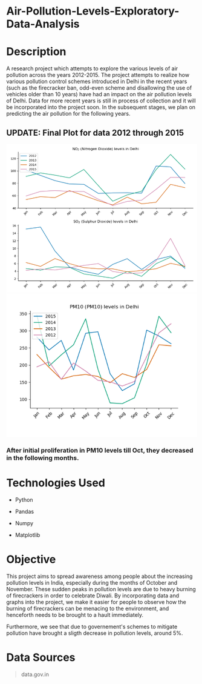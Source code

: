 # Air-Pollution-Levels-Exploratory-Data-Analysis

# Description
A research project which attempts to explore the various levels of air pollution across the years 2012-2015. The project attempts to realize how various pollution control schemes introduced in Delhi in the recent years (such as the firecracker ban, odd-even scheme and disallowing the use of vehicles older than 10 years) have had an impact on the air pollution levels of Delhi. Data for more recent years is still in process of collection and it will be incorporated into the project soon. In the subsequent stages, we plan on predicting the air pollution for the following years. 

## UPDATE: Final Plot for data 2012 through 2015

!['CO2 and NO2.png'](plot.png)
!['PM10.png'](plotPM.png)

### After initial proliferation in PM10 levels till Oct, they decreased in the following months.

# Technologies Used
  
- Python

- Pandas 

- Numpy

- Matplotlib

# Objective

This project aims to spread awareness among people about the increasing pollution levels in India, especially during the months of October and November.
These sudden peaks in pollution levels are due to heavy burning of firecrackers in order to celebrate Diwali. By incorporating data and graphs into the project, we make it easier for people to observe how the burning of firecrackers can be menacing to the environment, and henceforth needs to be brought to a hault immediately.

Furthermore, we see that due to governement's schemes to mitigate pollution have brought a sligth decrease in pollution levels, around 5%.

# Data Sources

> data.gov.in  

